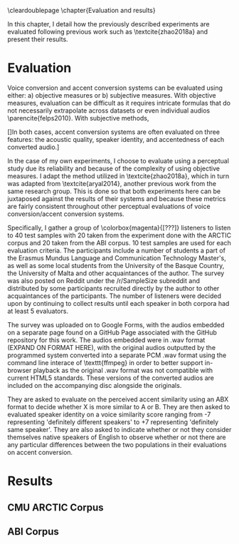 \cleardoublepage
\chapter{Evaluation and results}

In this chapter, I detail how the previously described experiments are evaluated following previous work such as \textcite{zhao2018a} and present their results.

# Evaluation

Voice conversion and accent conversion systems can be evaluated using either: a) objective measures or b) subjective measures. With objective measures, evaluation can be difficult as it requires intricate formulas that do not necessarily extrapolate across datasets or even individual audios \parencite{felps2010}. With subjective methods, 


[]In both cases, accent conversion systems are often evaluated on three features: the acoustic quality, speaker identity, and accentedness of each converted audio.]

In the case of my own experiments, I choose to evaluate using a perceptual study due its reliability and because of the complexity of using objective measures. I adapt the method utilized in \textcite{zhao2018a}, which in turn was adapted from \textcite{aryal2014}, another previous work from the same research group. This is done so that both experiments here can be juxtaposed against the results of their systems and because these metrics are fairly consistent throughout other perceptual evaluations of voice conversion/accent conversion systems. 


Specifically, I gather a group of \colorbox{magenta}{[???]} listeners to listen to 40 test samples with 20 taken from the experiment done with the ARCTIC corpus and 20 taken from the ABI corpus. 10 test samples are used for each evaluation criteria. The participants include a number of students a part of the Erasmus Mundus Language and Communication Technology Master's, as well as some local students from the University of the Basque Country, the University of Malta and other acquaintances of the author. The survey was also posted on Reddit under the /r/SampleSize subreddit and distributed by some participants recruited directly by the author to other acquaintances of the participants.
The number of listeners were decided upon by continuing to collect results until each speaker in both corpora had at least 5 evaluators. 

The survey was uploaded on to Google Forms, with the audios embedded on a separate page found on a GitHub Page associated with the GitHub repository for this work. The audios embedded were in .wav format (EXPAND ON FORMAT HERE), with the original audios outputted by the programmed system converted into a separate PCM .wav format using the command line interace of \texttt{ffmpeg} in order to better support in-browser playback as the original .wav format was not compatible with current HTML5 standards. These versions of the converted audios are included on the accompanying disc alongside the originals.

They are asked to evaluate on the perceived accent similarity using an ABX format to decide whether X is more similar to A or B. They are then asked to evaluated speaker identity on a voice similarity score ranging from -7 representing 'definitely different speakers' to +7 representing 'definitely same speaker'. They are also asked to indicate whether or not they consider themselves native speakers of English to observe whether or not there are any particular differences between the two populations in their evaluations on accent conversion.


# Results

## CMU ARCTIC Corpus

## ABI Corpus
